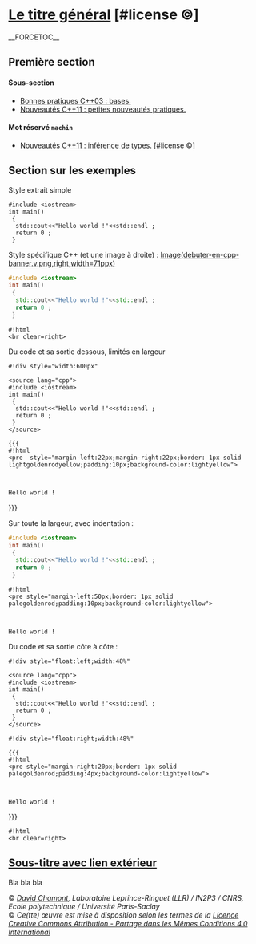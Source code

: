 # [Le titre général](README.md) \[\#license ©\]

\_\_FORCETOC\_\_

## Première section

#### Sous-section

  - [Bonnes pratiques C++03 : bases.](BpBases.md)
  - [Nouveautés C++11 : petites nouveautés pratiques.](Cpp11Sucre.md)

#### Mot réservé `machin`

  - [Nouveautés C++11 : inférence de types.](Cpp11Inference.md) \[\#license ©\]

## Section sur les exemples

Style extrait simple

    #include <iostream>
    int main()
     {
      std::cout<<"Hello world !"<<std::endl ;
      return 0 ;
     }

Style spécifique C++ (et une image à droite) : [Image(debuter-en-cpp-banner.v.png,right,width=71ppx)](Image\(debuter-en-cpp-banner.v.png,right,width=71ppx\).md)

``` cpp
#include <iostream>
int main()
 {
  std::cout<<"Hello world !"<<std::endl ;
  return 0 ;
 }
```

    #!html
    <br clear=right>

Du code et sa sortie dessous, limités en largeur

    #!div style="width:600px"
    
    <source lang="cpp">
    #include <iostream>
    int main()
     {
      std::cout<<"Hello world !"<<std::endl ;
      return 0 ;
     }
    </source>
    
    {{{
    #!html
    <pre  style="margin-left:22px;margin-right:22px;border: 1px solid lightgoldenrodyellow;padding:10px;background-color:lightyellow">
    
    
    
    Hello world !

</pre>

}}}

Sur toute la largeur, avec indentation :

``` cpp
#include <iostream>
int main()
 {
  std::cout<<"Hello world !"<<std::endl ;
  return 0 ;
 }
```

    #!html
    <pre style="margin-left:50px;border: 1px solid palegoldenrod;padding:10px;background-color:lightyellow">
    
    
    
    Hello world !

</pre>

Du code et sa sortie côte à côte :

    #!div style="float:left;width:48%"
    
    <source lang="cpp">
    #include <iostream>
    int main()
     {
      std::cout<<"Hello world !"<<std::endl ;
      return 0 ;
     }
    </source>

    #!div style="float:right;width:48%"
    
    {{{
    #!html
    <pre style="margin-right:20px;border: 1px solid palegoldenrod;padding:4px;background-color:lightyellow">
    
    
    
    Hello world !

</pre>

}}}

    #!html
    <br clear=right>

## [Sous-titre avec lien extérieur](http://www.numpy.org)

Bla bla bla

© *[David Chamont](http://llr.in2p3.fr/spip.php?page=view_person&personID=121), Laboratoire Leprince-Ringuet (LLR) / IN2P3 / CNRS, Ecole polytechnique / Université Paris-Saclay*  
© *Ce(tte) œuvre est mise à disposition selon les termes de la [Licence Creative Commons Attribution - Partage dans les Mêmes Conditions 4.0 International](http://creativecommons.org/licenses/by-sa/4.0/)*
